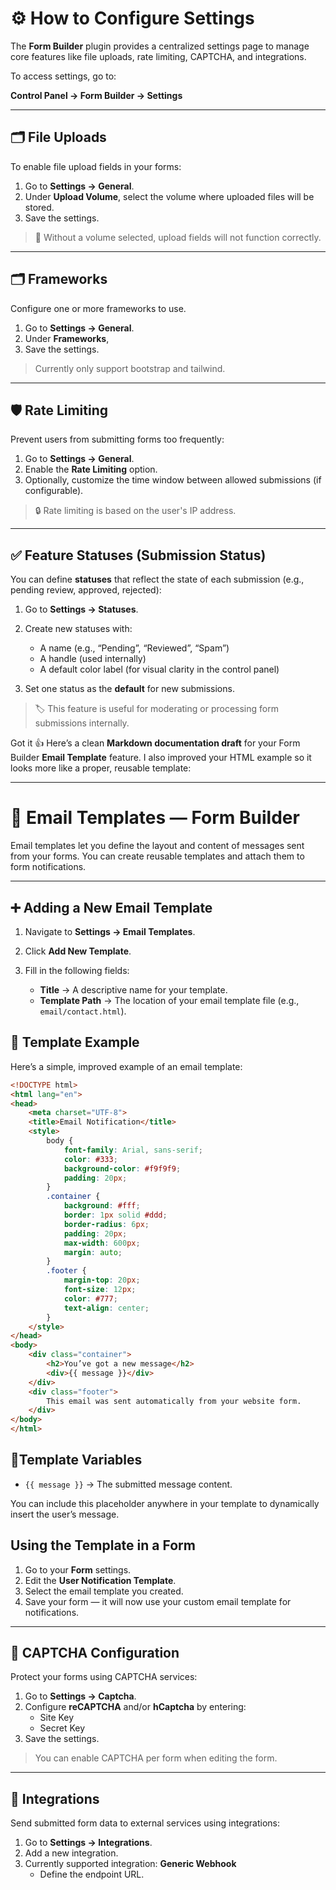 # ⚙️ How to Configure Settings

The **Form Builder** plugin provides a centralized settings page to manage core features like file uploads, rate limiting, CAPTCHA, and integrations.

To access settings, go to:

**Control Panel → Form Builder → Settings**

---

## 🗂 File Uploads

To enable file upload fields in your forms:

1. Go to **Settings → General**.
2. Under **Upload Volume**, select the volume where uploaded files will be stored.
3. Save the settings.

> 📁 Without a volume selected, upload fields will not function correctly.

---

## 🗂 Frameworks

Configure one or more frameworks to use.

1. Go to **Settings → General**.
2. Under **Frameworks**,
3. Save the settings.

> Currently only support bootstrap and tailwind.
---

## 🛡️ Rate Limiting

Prevent users from submitting forms too frequently:

1. Go to **Settings → General**.
2. Enable the **Rate Limiting** option.
3. Optionally, customize the time window between allowed submissions (if configurable).

> 🔒 Rate limiting is based on the user's IP address.

---

## ✅ Feature Statuses (Submission Status)

You can define **statuses** that reflect the state of each submission (e.g., pending review, approved, rejected):

1. Go to **Settings → Statuses**.
2. Create new statuses with:

   * A name (e.g., “Pending”, “Reviewed”, “Spam”)
   * A handle (used internally)
   * A default color label (for visual clarity in the control panel)
3. Set one status as the **default** for new submissions.

> 🏷 This feature is useful for moderating or processing form submissions internally.


Got it 👍
Here’s a clean **Markdown documentation draft** for your Form Builder **Email Template** feature. I also improved your HTML example so it looks more like a proper, reusable template:

---

# 📧 Email Templates — Form Builder

Email templates let you define the layout and content of messages sent from your forms. You can create reusable templates and attach them to form notifications.

---

## ➕ Adding a New Email Template

1. Navigate to **Settings → Email Templates**.
2. Click **Add New Template**.
3. Fill in the following fields:

   * **Title** → A descriptive name for your template.
   * **Template Path** → The location of your email template file (e.g., `email/contact.html`).


## 📝 Template Example

Here’s a simple, improved example of an email template:

```html
<!DOCTYPE html>
<html lang="en">
<head>
    <meta charset="UTF-8">
    <title>Email Notification</title>
    <style>
        body {
            font-family: Arial, sans-serif;
            color: #333;
            background-color: #f9f9f9;
            padding: 20px;
        }
        .container {
            background: #fff;
            border: 1px solid #ddd;
            border-radius: 6px;
            padding: 20px;
            max-width: 600px;
            margin: auto;
        }
        .footer {
            margin-top: 20px;
            font-size: 12px;
            color: #777;
            text-align: center;
        }
    </style>
</head>
<body>
    <div class="container">
        <h2>You’ve got a new message</h2>
        <div>{{ message }}</div>
    </div>
    <div class="footer">
        This email was sent automatically from your website form.
    </div>
</body>
</html>
```


## 🔑Template Variables

* `{{ message }}` → The submitted message content.

You can include this placeholder anywhere in your template to dynamically insert the user’s message.



## Using the Template in a Form

1. Go to your **Form** settings.
2. Edit the **User Notification Template**.
3. Select the email template you created.
4. Save your form — it will now use your custom email template for notifications.


---

## 🤖 CAPTCHA Configuration

Protect your forms using CAPTCHA services:

1. Go to **Settings → Captcha**.
2. Configure **reCAPTCHA** and/or **hCaptcha** by entering:
    * Site Key
    * Secret Key
3. Save the settings.

> You can enable CAPTCHA per form when editing the form.

---

## 🔗 Integrations

Send submitted form data to external services using integrations:

1. Go to **Settings → Integrations**.
2. Add a new integration.
3. Currently supported integration: **Generic Webhook**
    * Define the endpoint URL.





